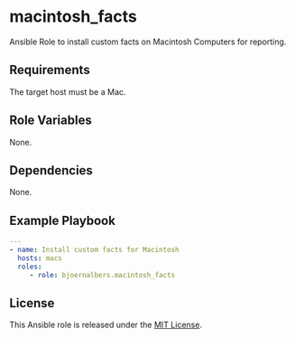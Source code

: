 # macintosh_facts

Ansible Role to install custom facts on Macintosh Computers for reporting.


## Requirements

The target host must be a Mac.


## Role Variables

None.


## Dependencies

None.


## Example Playbook

```yml
---
- name: Install custom facts for Macintosh
  hosts: macs
  roles:
     - role: bjoernalbers.macintosh_facts
```


## License

This Ansible role is released under the [MIT License](LICENSE.txt).
